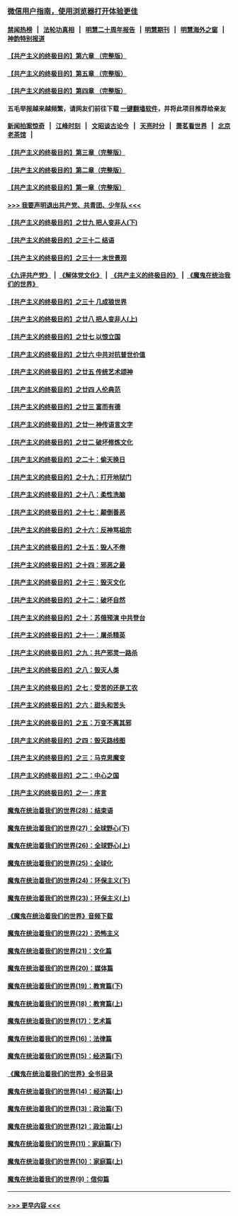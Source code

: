### [微信用户指南，使用浏览器打开体验更佳](https://github.com/gfw-breaker/banned-news1/blob/master/indexes/wechat-guide.md?t=0)
#### [禁闻热榜](热点新闻.md?t=0)  &nbsp;&nbsp;|&nbsp;&nbsp; [法轮功真相](https://github.com/gfw-breaker/truth/blob/master/README.md?t=0) &nbsp;&nbsp;|&nbsp;&nbsp; [明慧二十周年报告](https://github.com/gfw-breaker/mh-reports/blob/master/README.md?t=0) &nbsp;&nbsp;|&nbsp;&nbsp;[明慧期刊](https://github.com/gfw-breaker/mh-qikan) &nbsp;&nbsp;|&nbsp;&nbsp; [明慧海外之窗](https://github.com/gfw-breaker/mh-news/blob/master/README.md?t=0) &nbsp;&nbsp;|&nbsp;&nbsp; [神韵特别报道](https://github.com/gfw-breaker/mh-news/blob/master/shenyun.md?t=0)
#### [【共产主义的终极目的】第六章 （完整版）](../pages/nsc422/n11428913.md?t=02172222) 
#### [【共产主义的终极目的】第五章 （完整版）](../pages/nsc422/n11428912.md?t=02172222) 
#### [【共产主义的终极目的】第四章 （完整版）](../pages/nsc422/n11428907.md?t=02172222) 
#### 五毛举报越来越频繁，请网友们前往下载 [一键翻墙软件](https://github.com/gfw-breaker/ssr-accounts)，并将此项目推荐给亲友
#### [新闻拍案惊奇](https://github.com/gfw-breaker/banned-news1/blob/master/pages/link4.md) &nbsp;&nbsp;|&nbsp;&nbsp; [江峰时刻](https://github.com/gfw-breaker/banned-news1/blob/master/pages/link4.md) &nbsp;&nbsp;|&nbsp;&nbsp; [文昭谈古论今](https://github.com/gfw-breaker/banned-news1/blob/master/pages/link4.md) &nbsp;&nbsp;|&nbsp;&nbsp; [天亮时分](https://github.com/gfw-breaker/banned-news1/blob/master/pages/link4.md) &nbsp;&nbsp;|&nbsp;&nbsp; [萧茗看世界](https://github.com/gfw-breaker/banned-news1/blob/master/pages/link4.md) &nbsp;&nbsp;|&nbsp;&nbsp; [北京老茶馆](https://github.com/gfw-breaker/banned-news1/blob/master/pages/link4.md) &nbsp;&nbsp;|&nbsp;&nbsp; 
#### [【共产主义的终极目的】第三章（完整版）](../pages/nsc422/n11428848.md?t=02172222) 
#### [【共产主义的终极目的】第二章（完整版）](../pages/nsc422/n11428831.md?t=02172222) 
#### [【共产主义的终极目的】第一章（完整版）](../pages/nsc422/n11417651.md?t=02172222) 
#### [>>> 我要声明退出共产党、共青团、少年队 <<<](https://github.com/begood0513/goodnews/blob/master/quit/letter.md) 
#### [【共产主义的终极目的】之廿九 把人变非人(下)](../pages/nsc422/n11344140.md?t=02172222) 
#### [【共产主义的终极目的】之三十二 结语](../pages/nsc422/n11360535.md?t=02172222) 
#### [【共产主义的终极目的】之三十一 末世景观](../pages/nsc422/n11351129.md?t=02172222) 
#### [《九评共产党》](https://github.com/begood0513/9ping.md/blob/master/README.md) &nbsp;|&nbsp; [《解体党文化》](../../../../jtdwh.md/blob/master/README.md)  &nbsp;|&nbsp; [《共产主义的终极目的》](../../../../gczydzjmd.md/blob/master/README.md) &nbsp;|&nbsp; [《魔鬼在统治我们的世界》](../../../../mgztzwmdsj.md/blob/master/README.md) 
#### [【共产主义的终极目的】之三十 几成狼世界](../pages/nsc422/n11348280.md?t=02172222) 
#### [【共产主义的终极目的】之廿八 把人变非人(上)](../pages/nsc422/n11340492.md?t=02172222) 
#### [【共产主义的终极目的】之廿七 以恨立国](../pages/nsc422/n11336944.md?t=02172222) 
#### [【共产主义的终极目的】之廿六 中共对抗普世价值](../pages/nsc422/n11324785.md?t=02172222) 
#### [【共产主义的终极目的】之廿五 传统艺术颂神](../pages/nsc422/n11296396.md?t=02172222) 
#### [【共产主义的终极目的】之廿四 人伦典范](../pages/nsc422/n11296397.md?t=02172222) 
#### [【共产主义的终极目的】之廿三 富而有德](../pages/nsc422/n11283598.md?t=02172222) 
#### [【共产主义的终极目的】之廿一 神传语言文字](../pages/nsc422/n11263265.md?t=02172222) 
#### [【共产主义的终极目的】之廿二 破坏修炼文化](../pages/nsc422/n11245728.md?t=02172222) 
#### [【共产主义的终极目的】之二十：偷天换日](../pages/nsc422/n11238846.md?t=02172222) 
#### [【共产主义的终极目的】之十九：打开地狱门](../pages/nsc422/n11206376.md?t=02172222) 
#### [【共产主义的终极目的】之十八：柔性洗脑](../pages/nsc422/n11199994.md?t=02172222) 
#### [【共产主义的终极目的】之十七：颠倒善恶](../pages/nsc422/n11179782.md?t=02172222) 
#### [【共产主义的终极目的】之十六：反神骂祖宗](../pages/nsc422/n11166798.md?t=02172222) 
#### [【共产主义的终极目的】之十五：毁人不倦](../pages/nsc422/n11166792.md?t=02172222) 
#### [【共产主义的终极目的】之十四：邪恶之最](../pages/nsc422/n11150249.md?t=02172222) 
#### [【共产主义的终极目的】之十三：毁灭文化](../pages/nsc422/n11135227.md?t=02172222) 
#### [【共产主义的终极目的】之十二：破坏自然](../pages/nsc422/n11135214.md?t=02172222) 
#### [【共产主义的终极目的】之十：苏俄预演 中共登台](../pages/nsc422/n11118424.md?t=02172222) 
#### [【共产主义的终极目的】之十一：屠杀精英](../pages/nsc422/n11118442.md?t=02172222) 
#### [【共产主义的终极目的】之九：共产邪灵一路杀](../pages/nsc422/n11114139.md?t=02172222) 
#### [【共产主义的终极目的】之八：毁灭人类](../pages/nsc422/n11108503.md?t=02172222) 
#### [【共产主义的终极目的】之七：受苦的还是工农](../pages/nsc422/n11101809.md?t=02172222) 
#### [【共产主义的终极目的】之六：甜头和苦头](../pages/nsc422/n11096971.md?t=02172222) 
#### [【共产主义的终极目的】之五：万变不离其邪](../pages/nsc422/n11091285.md?t=02172222) 
#### [【共产主义的终极目的】之四：毁灭路线图](../pages/nsc422/n11086284.md?t=02172222) 
#### [【共产主义的终极目的】之三：马克思魔变](../pages/nsc422/n11061941.md?t=02172222) 
#### [【共产主义的终极目的】之二：中心之国](../pages/nsc422/n11047728.md?t=02172222) 
#### [【共产主义的终极目的】之一：序言](../pages/nsc422/n11086077.md?t=02172222) 
#### [魔鬼在统治着我们的世界(28)：结束语](../pages/nsc422/n10936246.md?t=02172222) 
#### [魔鬼在统治着我们的世界(27)：全球野心(下)](../pages/nsc422/n10928319.md?t=02172222) 
#### [魔鬼在统治着我们的世界(26)：全球野心(上)](../pages/nsc422/n10900318.md?t=02172222) 
#### [魔鬼在统治着我们的世界(25)：全球化](../pages/nsc422/n10788205.md?t=02172222) 
#### [魔鬼在统治着我们的世界(24)：环保主义(下)](../pages/nsc422/n10695307.md?t=02172222) 
#### [魔鬼在统治着我们的世界(23)：环保主义(上)](../pages/nsc422/n10688613.md?t=02172222) 
#### [《魔鬼在统治着我们的世界》音频下载](../pages/nsc422/n10635553.md?t=02172222) 
#### [魔鬼在统治着我们的世界(22)：恐怖主义](../pages/nsc422/n10614727.md?t=02172222) 
#### [魔鬼在统治着我们的世界(21)：文化篇](../pages/nsc422/n10597706.md?t=02172222) 
#### [魔鬼在统治着我们的世界(20)：媒体篇](../pages/nsc422/n10586579.md?t=02172222) 
#### [魔鬼在统治着我们的世界(19)：教育篇(下)](../pages/nsc422/n10564808.md?t=02172222) 
#### [魔鬼在统治着我们的世界(18)：教育篇(上)](../pages/nsc422/n10526970.md?t=02172222) 
#### [魔鬼在统治着我们的世界(17)：艺术篇](../pages/nsc422/n10499093.md?t=02172222) 
#### [魔鬼在统治着我们的世界(16)：法律篇](../pages/nsc422/n10485969.md?t=02172222) 
#### [魔鬼在统治着我们的世界(15)：经济篇(下)](../pages/nsc422/n10469975.md?t=02172222) 
#### [《魔鬼在统治着我们的世界》全书目录](../pages/nsc422/n10464261.md?t=02172222) 
#### [魔鬼在统治着我们的世界(14)：经济篇(上)](../pages/nsc422/n10457370.md?t=02172222) 
#### [魔鬼在统治着我们的世界(13)：政治篇(下)](../pages/nsc422/n10448270.md?t=02172222) 
#### [魔鬼在统治着我们的世界(12)：政治篇(上)](../pages/nsc422/n10444576.md?t=02172222) 
#### [魔鬼在统治着我们的世界(11)：家庭篇(下)](../pages/nsc422/n10440961.md?t=02172222) 
#### [魔鬼在统治着我们的世界(10)：家庭篇(上)](../pages/nsc422/n10435448.md?t=02172222) 
#### [魔鬼在统治着我们的世界(9)：信仰篇](../pages/nsc422/n10432159.md?t=02172222) 

----
#### [ >>> 更早内容 <<< ](../indexes/nsc422-earlier.md)

